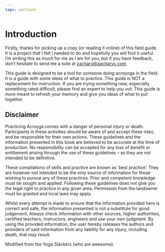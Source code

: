 ```yaml
---
tags: sections
---
```


# Introduction

Firstly, thanks for picking up a copy (or reading it online) of this
field guide. It is a project that I felt I needed to do and hopefully
you will find it useful. I’m writing this as much for me as I am for
you, but if you have feedback, don’t hesitate to send me a note at
<a href="mailto:zachary@zacharyc.com">zachary@zacharyc.com</a>.

This guide is designed to be a tool for someone doing acroyoga in the
field. It is a guide with some ideas of what to practice. This guide
is NOT a replacement for instruction. If you are trying something new,
especially something rated difficult, please find an expert to help
you out. This guide is more meant to refresh your memory and give you
ideas of what to put together.

## Disclaimer

Practicing Acroyga comes with a danger of personal injury or death. Participants in these activities should be aware of and accept these risks, and be responsible for their own actions. These guidelines and the information presented in this book are believed to be accurate at the time of production. No responsibility can be accepted for any loss of benefit or entitlement arising through the use of these guidelines – as they are not intended to be definitive.

These compilations of skills and practice are known as ‘best practice’. They are however not intended to be the only source of information for those wishing to pursue any of these practices. Prior and competent knowledge must be sought and applied. Following these guidelines does not give you the legal right to practice in any given area. Permission from the landowner must be granted and local laws may apply.

Whilst every attempt is made to ensure that the information provided here is correct and safe, the information presented is not a substitute for good judgement. Always check information with other sources, higher authorities, certified teachers, instructors, engineers and use your own judgment. By using the provided information, the user hereby releases the authors and providers of said information from any liability for any injury, including death, that may result.

Modified from the Yoga Slackers (who are awesome).
